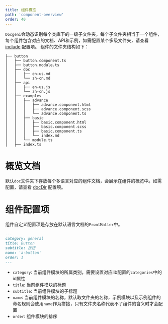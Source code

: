 ```yaml
---
title: 组件概览
path: 'component-overview'
order: 40
---
```



`Docgeni`会动态识别每个类库下的一级子文件夹，每个子文件夹相当于一个组件，每个组件包含对应的文档、API和示例，如需配置某个多级文件夹，请查看 [include](https://docgeni.org/configuration/lib#include) 配置项。
组件的文件夹结构如下：
```
├── button
│   ├── button.component.ts
│   ├── button.module.ts
│   ├── doc
│   │   ├── en-us.md
│   │   └── zh-cn.md
│   ├── api
│   │   ├── en-us.js
│   │   └── zh-cn.js
│   ├── examples
│   │   ├── advance
│   │   │   ├── advance.component.html
│   │   │   ├── advance.component.scss
│   │   │   └── advance.component.ts
│   │   ├── basic
│   │   │   ├── basic.component.html
│   │   │   ├── basic.component.scss
│   │   │   ├── basic.component.ts
│   │   │   └── index.md
│   │   └── module.ts
│   ├── index.ts
```

# 概览文档

默认`doc`文件夹下存放每个多语言对应的组件文档，会展示在组件的概览中。如需配置，请查看 [docDir](https://docgeni.org/configuration/lib#docDir) 配置项。

# 组件配置项
组件自定义配置项是存放在默认语言文档的`FrontMatter`中。

```markdown
---
category: general
title: Button
subtitle: 按钮
name: 'a-button'
order: 1
---
```

- `category`: 当前组件模块的所属类别，需要设置对应lib配置的`categories`中的id属性
- `title`: 当前组件模块的标题
- `subtitle`: 当前组件模块的子标题
- `name`: 当前组件模块的名称，默认取文件夹的名称，示例模块以及示例组件的命名规则会使用`name`作为拼接，只有文件夹名称代表不了组件的含义时才会配置
- `order`: 组件模块的排序
